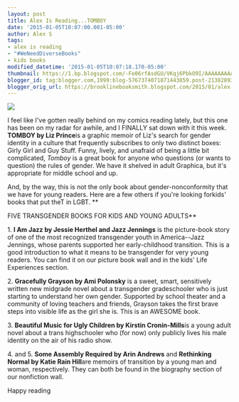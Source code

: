 ```yaml
---
layout: post
title: Alex Is Reading...TOMBOY
date: '2015-01-05T10:07:00.001-05:00'
author: Alex S
tags:
- alex is reading
- "#WeNeedDiverseBooks"
- kids books
modified_datetime: '2015-01-05T10:07:18.170-05:00'
thumbnail: https://1.bp.blogspot.com/-Fe06rfAsdGU/VKqj6PbkO9I/AAAAAAAAABo/9vYAxYJpdNg/s72-c/tomboy.jpg
blogger_id: tag:blogger.com,1999:blog-5767374071871443859.post-2138289306573014304
blogger_orig_url: https://brooklinebooksmith.blogspot.com/2015/01/alex-is-readingtomboy.html
---
```

[![](https://1.bp.blogspot.com/-Fe06rfAsdGU/VKqj6PbkO9I/AAAAAAAAABo/9vYAxYJpdNg/s1600/tomboy.jpg)](https://1.bp.blogspot.com/-Fe06rfAsdGU/VKqj6PbkO9I/AAAAAAAAABo/9vYAxYJpdNg/s1600/tomboy.jpg)

I feel like I've gotten really behind on my comics reading lately, but this one has been on my radar for awhile, and I FINALLY sat down with it this week. **TOMBOY by Liz Prince**is a graphic memoir of Liz's search for gender identity in a culture that frequently subscribes to only two distinct boxes: Girly Girl and Guy Stuff. Funny, lively, and unafraid of being a little bit complicated, _Tomboy_ is a great book for anyone who questions (or wants to question) the rules of gender. We have it shelved in adult Graphica, but it's appropriate for middle school and up.

And, by the way, this is not the only book about gender-nonconformity that we have for young readers. Here are a few others if you're looking forkids' books that put theT in LGBT.
**

FIVE TRANSGENDER BOOKS FOR KIDS AND YOUNG ADULTS**

1\. **I Am Jazz by Jessie Herthel and Jazz Jennings** is the picture-book story of one of the most recognized transgender youth in America--Jazz Jennings, whose parents supported her early-childhood transition. This is a good introduction to what it means to be transgender for very young readers. You can find it on our picture book wall and in the kids' Life Experiences section.

2\. **Gracefully Grayson by Ami Polonsky** is a sweet, smart, sensitively written new midgrade novel about a transgender gradeschooler who is just starting to understand her own gender. Supported by school theater and a community of loving teachers and friends, Grayson takes the first brave steps into visible life as the girl she is. This is an AWESOME book.

3\. **Beautiful Music for Ugly Children by Kirstin Cronin-Mills**is a young adult novel about a trans highschooler who (for now) only publicly lives his male identity on the air of his radio show.

4\. and 5\. **Some Assembly Required by Arin Andrews** and **Rethinking Normal by Katie Rain Hill**are memoirs of transition by a young man and woman, respectively. They can both be found in the biography section of our nonfiction wall.

Happy reading
